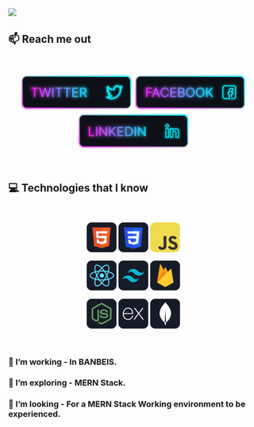 <a href="https://linkedin.com/in/roneemrayhan-rayhanworld">
<img src="https://banbeis.portal.gov.bd/sites/default/files/files/banbeis.portal.gov.bd/officer_list/3801eca0_d28c_49d4_871e_7bf4c1477c03/rayhan.jpg" />
</a>

## :mailbox: Reach me out

<br />

[<p align="center"><img height="75" src="https://github.com/ronee-muhammad-rayhan/ronee-muhammad-rayhan/blob/main/images/icons/Twitter.png">](https://linkedin.com/in/roneemrayhan-rayhanworld)[<img height="75" src="https://github.com/ronee-muhammad-rayhan/ronee-muhammad-rayhan/blob/main/images/icons/Facebook.png">](https://www.facebook.com/roneemrayhan)[<img height="75" src="https://github.com/ronee-muhammad-rayhan/ronee-muhammad-rayhan/blob/main/images/icons/Linkedin.png"> </p>](https://twitter.com/RoneeMRayhanEdu)

<br />

## :computer: Technologies that I know

<br>
<p align="center">
<img src="https://github.com/ronee-muhammad-rayhan/ronee-muhammad-rayhan/blob/main/images/icons/HTML.png"/>
<img src="https://github.com/ronee-muhammad-rayhan/ronee-muhammad-rayhan/blob/main/images/icons/css.png"/>
<img src="https://github.com/ronee-muhammad-rayhan/ronee-muhammad-rayhan/blob/main/images/icons/JavaScript.png"/>
</p>
<p align="center">
<img src="https://github.com/ronee-muhammad-rayhan/ronee-muhammad-rayhan/blob/main/images/icons/react.png"/>
<img src="https://github.com/ronee-muhammad-rayhan/ronee-muhammad-rayhan/blob/main/images/icons/tailwind.png"/>
<img src="https://github.com/ronee-muhammad-rayhan/ronee-muhammad-rayhan/blob/main/images/icons/firebase.png"/>
</p>
<p align="center">
<img src="https://github.com/ronee-muhammad-rayhan/ronee-muhammad-rayhan/blob/main/images/icons/node.png"/>
<img src="https://github.com/ronee-muhammad-rayhan/ronee-muhammad-rayhan/blob/main/images/icons/express.png"/>
<img src="https://github.com/ronee-muhammad-rayhan/ronee-muhammad-rayhan/blob/main/images/icons/mongo.png"/>
</p><br/>

### 🔭 I’m working - In BANBEIS. 
### 🌱 I’m exploring - MERN Stack. 
### 👯 I’m looking - For a MERN Stack Working environment to be experienced.
